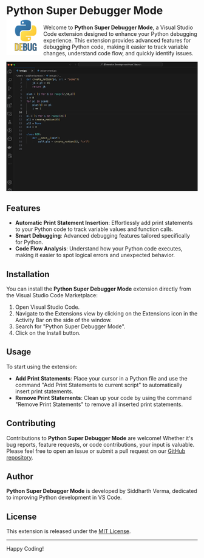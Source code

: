 # Python Super Debugger Mode <img src="src/docs/python-super-debbuger-mode.png" align="left" height="100" />

Welcome to **Python Super Debugger Mode**, a Visual Studio Code extension designed to enhance your Python debugging experience. This extension provides advanced features for debugging Python code, making it easier to track variable changes, understand code flow, and quickly identify issues.

![Python Super Debugger Mode in Action](src/docs/python-super-debugger-mode.gif)

## Features

- **Automatic Print Statement Insertion**: Effortlessly add print statements to your Python code to track variable values and function calls.
- **Smart Debugging**: Advanced debugging features tailored specifically for Python.
- **Code Flow Analysis**: Understand how your Python code executes, making it easier to spot logical errors and unexpected behavior.

## Installation

You can install the **Python Super Debugger Mode** extension directly from the Visual Studio Code Marketplace:

1. Open Visual Studio Code.
2. Navigate to the Extensions view by clicking on the Extensions icon in the Activity Bar on the side of the window.
3. Search for "Python Super Debugger Mode".
4. Click on the Install button.

## Usage

To start using the extension:

- **Add Print Statements**: Place your cursor in a Python file and use the command "Add Print Statements to current script" to automatically insert print statements.
- **Remove Print Statements**: Clean up your code by using the command "Remove Print Statements" to remove all inserted print statements.

## Contributing

Contributions to **Python Super Debugger Mode** are welcome! Whether it's bug reports, feature requests, or code contributions, your input is valuable. Please feel free to open an issue or submit a pull request on our [GitHub repository](https://github.com/siddharthverma-1607/python-super-debugger-mode).

## Author

**Python Super Debugger Mode** is developed by Siddharth Verma, dedicated to improving Python development in VS Code.

## License

This extension is released under the [MIT License](https://github.com/siddharthverma-1607/python-super-debugger-mode/blob/main/LICENSE.md).

---

Happy Coding!
